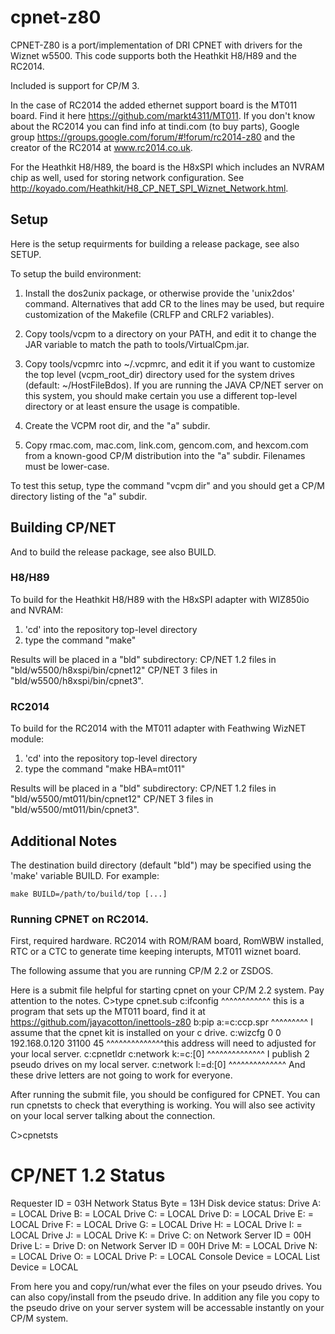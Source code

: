 # cpnet-z80
CPNET-Z80 is a port/implementation of DRI CPNET with drivers for the Wiznet w5500.  This code supports both
the Heathkit H8/H89 and the RC2014.  

Included is support for CP/M 3.

In the case of RC2014 the added ethernet support board is the MT011 board.  Find it here https://github.com/markt4311/MT011.
If you don't know about the RC2014 you can find info at tindi.com (to buy parts), Google group https://groups.google.com/forum/#!forum/rc2014-z80
and the creator of the RC2014 at  www.rc2014.co.uk.

For the Heathkit H8/H89, the board is the H8xSPI which includes an NVRAM chip as well,
used for storing network configuration.
See http://koyado.com/Heathkit/H8_CP_NET_SPI_Wiznet_Network.html.


## Setup
Here is the setup requirments for building a release package, see also SETUP.

To setup the build environment:

1) Install the dos2unix package, or otherwise provide the 'unix2dos'
   command.  Alternatives that add CR to the lines may be used, but
   require customization of the Makefile (CRLFP and CRLF2 variables).

2) Copy tools/vcpm to a directory on your PATH, and edit it to change
   the JAR variable to match the path to tools/VirtualCpm.jar.

3) Copy tools/vcpmrc into ~/.vcpmrc, and edit it if you want to customize
   the top level (vcpm_root_dir) directory used for the system drives
   (default: ~/HostFileBdos). If you are running the JAVA CP/NET server
   on this system, you should make certain you use a different top-level
   directory or at least ensure the usage is compatible.

4) Create the VCPM root dir, and the "a" subdir.

5) Copy rmac.com, mac.com, link.com, gencom.com, and hexcom.com from
   a known-good CP/M distribution into the "a" subdir. Filenames must
   be lower-case.

To test this setup, type the command "vcpm dir" and you should get a
CP/M directory listing of the "a" subdir.

## Building CP/NET
And to build the release package, see also BUILD.

### H8/H89
To build for the Heathkit H8/H89 with the H8xSPI adapter with WIZ850io and NVRAM:

1) 'cd' into the repository top-level directory
2) type the command "make"

Results will be placed in a "bld" subdirectory:
	CP/NET 1.2 files in "bld/w5500/h8xspi/bin/cpnet12"
	CP/NET 3 files in "bld/w5500/h8xspi/bin/cpnet3".

### RC2014
To build for the RC2014 with the MT011 adapter with Feathwing WizNET module:

1) 'cd' into the repository top-level directory
2) type the command "make HBA=mt011"

Results will be placed in a "bld" subdirectory:
	CP/NET 1.2 files in "bld/w5500/mt011/bin/cpnet12"
	CP/NET 3 files in "bld/w5500/mt011/bin/cpnet3".

## Additional Notes
The destination build directory (default "bld") may be specified using the
'make' variable BUILD. For example:

	make BUILD=/path/to/build/top [...]

### Running CPNET on RC2014.

First, required hardware.  RC2014 with ROM/RAM board, RomWBW installed, RTC or a CTC to generate
time keeping interupts, MT011 wiznet board.

The following assume that you are running CP/M 2.2 or ZSDOS.

Here is a submit file helpful for starting cpnet on your CP/M 2.2 system.  Pay attention to the
notes.
C>type cpnet.sub
c:ifconfig
^^^^^^^^^^^^  this is a program that sets up the MT011 board, find it at https://github.com/jayacotton/inettools-z80
b:pip a:=c:ccp.spr
^^^^^^^^^  I assume that the cpnet kit is installed on your c drive.
c:wizcfg 0 0 192.168.0.120 31100 45
^^^^^^^^^^^^^^this address will need to adjusted for your local server.
c:cpnetldr
c:network k:=c:[0]
^^^^^^^^^^^^^^ I publish 2 pseudo drives on my local server.
c:network l:=d:[0]
^^^^^^^^^^^^^^  And these drive letters are not going to work for everyone.

After running the submit file, you should be configured for CPNET.  You can run cpnetsts
to check that everything is working.  You will also see activity on your local server
talking about the connection.

C>cpnetsts

CP/NET 1.2 Status
=================
Requester ID = 03H
Network Status Byte = 13H
Disk device status:
  Drive A: = LOCAL
  Drive B: = LOCAL
  Drive C: = LOCAL
  Drive D: = LOCAL
  Drive E: = LOCAL
  Drive F: = LOCAL
  Drive G: = LOCAL
  Drive H: = LOCAL
  Drive I: = LOCAL
  Drive J: = LOCAL
  Drive K: = Drive C: on Network Server ID = 00H
  Drive L: = Drive D: on Network Server ID = 00H
  Drive M: = LOCAL
  Drive N: = LOCAL
  Drive O: = LOCAL
  Drive P: = LOCAL
Console Device = LOCAL
List Device = LOCAL

From here you and copy/run/what ever the files on your pseudo drives.  You can also
copy/install from the pseudo drive.  In addition any file you copy to the pseudo drive
on your server system will be accessable instantly on your CP/M system.

